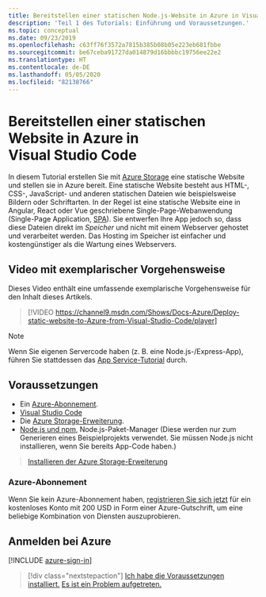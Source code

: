 ```yaml
---
title: Bereitstellen einer statischen Node.js-Website in Azure in Visual Studio Code
description: 'Teil 1 des Tutorials: Einführung und Voraussetzungen.'
ms.topic: conceptual
ms.date: 09/23/2019
ms.openlocfilehash: c63ff76f3572a7815b385b08b05e223eb681fbbe
ms.sourcegitcommit: be67ceba91727da014879d16bbbbc19756ee22e2
ms.translationtype: HT
ms.contentlocale: de-DE
ms.lasthandoff: 05/05/2020
ms.locfileid: "82138766"
---
```

# <a name="deploy-a-static-website-to-azure-from-visual-studio-code"></a>Bereitstellen einer statischen Website in Azure in Visual Studio Code

In diesem Tutorial erstellen Sie mit [Azure Storage](https://docs.microsoft.com/azure/storage) eine statische Website und stellen sie in Azure bereit. Eine statische Website besteht aus HTML-, CSS-, JavaScript- und anderen statischen Dateien wie beispielsweise Bildern oder Schriftarten. In der Regel ist eine statische Website eine in Angular, React oder Vue geschriebene Single-Page-Webanwendung (Single-Page Application, [SPA](https://en.wikipedia.org/wiki/Single-page_application)). Sie entwerfen Ihre App jedoch so, dass diese Dateien direkt im _Speicher_ und nicht mit einem Webserver gehostet und verarbeitet werden. Das Hosting im Speicher ist einfacher und kostengünstiger als die Wartung eines Webservers.

## <a name="walkthrough-video"></a>Video mit exemplarischer Vorgehensweise

Dieses Video enthält eine umfassende exemplarische Vorgehensweise für den Inhalt dieses Artikels.

> [!VIDEO https://channel9.msdn.com/Shows/Docs-Azure/Deploy-static-website-to-Azure-from-Visual-Studio-Code/player]

> [!NOTE]
> Wenn Sie eigenen Servercode haben (z. B. eine Node.js-/Express-App), führen Sie stattdessen das [App Service-Tutorial](tutorial-vscode-azure-app-service-node-01.md) durch.

## <a name="prerequisites"></a>Voraussetzungen

- Ein [Azure-Abonnement](#azure-subscription).
- [Visual Studio Code](https://code.visualstudio.com/)
- Die [Azure Storage-Erweiterung](https://marketplace.visualstudio.com/items?itemName=ms-azuretools.vscode-azurestorage).
- [Node.js und npm](https://nodejs.org/en/download), Node.js-Paket-Manager (Diese werden nur zum Generieren eines Beispielprojekts verwendet. Sie müssen Node.js nicht installieren, wenn Sie bereits App-Code haben.)

> <a class="tutorial-install-extension-btn" href="https://marketplace.visualstudio.com/items?itemName=ms-azuretools.vscode-azurestorage">Installieren der Azure Storage-Erweiterung</a>

### <a name="azure-subscription"></a>Azure-Abonnement

Wenn Sie kein Azure-Abonnement haben, [registrieren Sie sich jetzt](https://azure.microsoft.com/free/?utm_source=campaign&utm_campaign=vscode-tutorial-static-website&mktingSource=vscode-tutorial-static-website) für ein kostenloses Konto mit 200 USD in Form einer Azure-Gutschrift, um eine beliebige Kombination von Diensten auszuprobieren.

## <a name="sign-in-to-azure"></a>Anmelden bei Azure

[!INCLUDE [azure-sign-in](includes/azure-sign-in.md)]

> [!div class="nextstepaction"]
> [Ich habe die Voraussetzungen installiert.](tutorial-vscode-static-website-node-02.md) [Es ist ein Problem aufgetreten.](https://www.research.net/r/PWZWZ52?tutorial=node-deployment-staticwebsite&step=getting-started)
